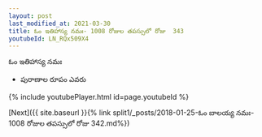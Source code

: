 ```yaml
---
layout: post
last_modified_at: 2021-03-30
title: ఓం ఇతిహాస్య నమః- 1008 రోజుల తపస్సులో రోజు  343
youtubeId: LN_RQx509X4
---
```

 
 
 ఓం ఇతిహాస్య నమః  
 
 -  పురాణాల రూపం ఎవరు 
 
  
 
  
 
 
 
 
 
 


{% include youtubePlayer.html id=page.youtubeId %}
 
[Next]({{ site.baseurl }}{% link  split1/_posts/2018-01-25-ఓం బాలయ్య నమః- 1008 రోజుల తపస్సులో రోజు  342.md%})
 

